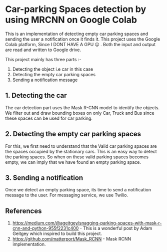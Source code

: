 # Car-parking Spaces detection by using MRCNN on Google Colab

This is an implementation of detecting empty car parking spaces and sending the user a notification once it finds it. This project uses the 
Google Colab platform, Since I DONT HAVE A GPU 😛 . Both the input and output are read and written to Google drive. 

This project mainly has three parts :-
1. Detecting the object i.e car in this case
2. Detecting the empty car parking spaces
3. Sending a notification message

## 1. Detecting the car

The car detection part uses the Mask R-CNN model to identify the objects. We filter out and draw bounding boxes on only Car, Truck and 
Bus since these spaces can be used for car parking.

## 2. Detecting the empty car parking spaces

For this, we first need to understand that the Valid car parking spaces are the spaces occupied by the stationary cars. This is an easy way to 
detect the parking spaces. So when on these valid parking spaces becomes empty, we can imply that we have found an empty parking space.

## 3. Sending a notification

Once we detect an empty parking space, its time to send a notification message to the user. For messaging service, we use Twilio.


## References

1. https://medium.com/@ageitgey/snagging-parking-spaces-with-mask-r-cnn-and-python-955f2231c400 - This is a wonderful post by Adam
   Geitgey which inspired to build this project.
2. https://github.com/matterport/Mask_RCNN - Mask RCNN implementation.
